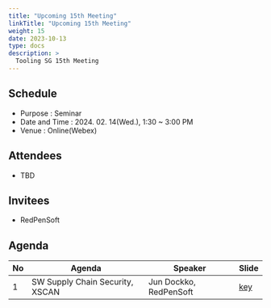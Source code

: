 ```yaml
---
title: "Upcoming 15th Meeting"
linkTitle: "Upcoming 15th Meeting"
weight: 15
date: 2023-10-13
type: docs
description: >
  Tooling SG 15th Meeting
---
```


## Schedule

* Purpose : Seminar
* Date and Time : 2024. 02. 14(Wed.), 1:30 ~ 3:00 PM
* Venue : Online(Webex)

## Attendees
* TBD

## Invitees
* RedPenSoft

## Agenda
| No | Agenda           | Speaker | Slide |
|----|-----------------|------|------|
| 1  | SW Supply Chain Security, XSCAN | Jun Dockko, RedPenSoft | [key](XSCAN_introduction.key) |
